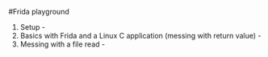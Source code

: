 #Frida playground

1. Setup - 
2. Basics with Frida and a Linux C application (messing with return value) - 
3. Messing with a file read - 
